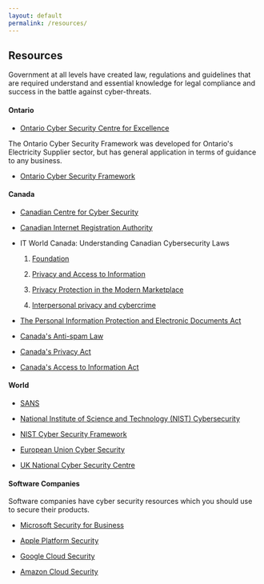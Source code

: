 ```yaml
---
layout: default
permalink: /resources/
---
```


## Resources

Government at all levels have created law, regulations and guidelines
that are required understand and essential knowledge for legal compliance and
success in the battle against cyber-threats.

#### Ontario

* [Ontario Cyber Security Centre for Excellence](https://www.ontario.ca/page/cyber-security-centre-excellence)

The Ontario Cyber Security Framework was developed for Ontario's Electricity 
Supplier sector, but has general application in terms of guidance to any
business.

* [Ontario Cyber Security Framework](/assets/documents/Ontario-Cyber-Security-Framework-20171206.pdf)

#### Canada

* [Canadian Centre for Cyber Security](https://cyber.gc.ca/en/)

* [Canadian Internet Registration Authority](https://www.cira.ca/resources/cybersecurity-resources)

* IT World Canada: Understanding Canadian Cybersecurity Laws

  1. [Foundation](https://www.itworldcanada.com/blog/understanding-canadian-cybersecurity-laws-the-foundations/425979)

  2. [Privacy and Access to Information](https://www.itworldcanada.com/blog/understanding-canadian-cybersecurity-law-privacy-and-access-to-information-the-acts-part-2/427697)

  3. [Privacy Protection in the Modern Marketplace](https://www.itworldcanada.com/blog/understanding-canadian-cybersecurity-laws-privacy-protection-in-the-modern-marketplace-pipeda-part-3/429697)

  4. [Interpersonal privacy and cybercrime](https://www.itworldcanada.com/blog/understanding-canadian-cybersecurity-laws-interpersonal-privacy-and-cybercrime-criminal-code-of-canada-part-4/432084)

* [The Personal Information Protection and Electronic Documents Act](https://www.priv.gc.ca/en/privacy-topics/privacy-laws-in-canada/the-personal-information-protection-and-electronic-documents-act-pipeda/)

* [Canada's Anti-spam Law](https://fightspam.gc.ca/eic/site/030.nsf/eng/home)

* [Canada's Privacy Act](https://www.priv.gc.ca/en/privacy-topics/privacy-laws-in-canada/the-privacy-act/)

* [Canada's Access to Information Act](https://laws-lois.justice.gc.ca/eng/acts/a-1/)

#### World

* [SANS](https://www.sans.org/)

* [National Institute of Science and Technology (NIST) Cybersecurity](https://www.nist.gov/topics/cybersecurity)

* [NIST Cyber Security Framework](/assets/documents/NIST.CSWP.04162018.pdf)

* [European Union Cyber Security](https://ec.europa.eu/digital-single-market/en/cyber-security)

* [UK National Cyber Security Centre](https://www.ncsc.gov.uk/)

#### Software Companies

Software companies have cyber security resources which you should use to secure
their products.

* [Microsoft Security for Business](https://www.microsoft.com/en-ca/security/business)

* [Apple Platform Security](https://support.apple.com/en-gb/guide/security/welcome/web)

* [Google Cloud Security](https://cloud.google.com/security/resources)

* [Amazon Cloud Security](https://aws.amazon.com/security/)
